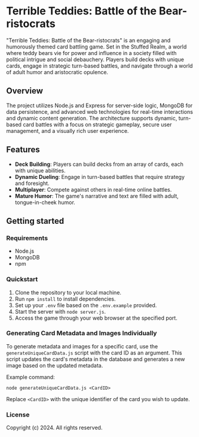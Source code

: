 # Terrible Teddies: Battle of the Bear-ristocrats

"Terrible Teddies: Battle of the Bear-ristocrats" is an engaging and humorously themed card battling game. Set in the Stuffed Realm, a world where teddy bears vie for power and influence in a society filled with political intrigue and social debauchery. Players build decks with unique cards, engage in strategic turn-based battles, and navigate through a world of adult humor and aristocratic opulence.

## Overview

The project utilizes Node.js and Express for server-side logic, MongoDB for data persistence, and advanced web technologies for real-time interactions and dynamic content generation. The architecture supports dynamic, turn-based card battles with a focus on strategic gameplay, secure user management, and a visually rich user experience.

## Features

- **Deck Building**: Players can build decks from an array of cards, each with unique abilities.
- **Dynamic Dueling**: Engage in turn-based battles that require strategy and foresight.
- **Multiplayer**: Compete against others in real-time online battles.
- **Mature Humor**: The game's narrative and text are filled with adult, tongue-in-cheek humor.

## Getting started

### Requirements

- Node.js
- MongoDB
- npm

### Quickstart

1. Clone the repository to your local machine.
2. Run `npm install` to install dependencies.
3. Set up your `.env` file based on the `.env.example` provided.
4. Start the server with `node server.js`.
5. Access the game through your web browser at the specified port.

### Generating Card Metadata and Images Individually

To generate metadata and images for a specific card, use the `generateUniqueCardData.js` script with the card ID as an argument. This script updates the card's metadata in the database and generates a new image based on the updated metadata.

Example command:
```
node generateUniqueCardData.js <CardID>
```
Replace `<CardID>` with the unique identifier of the card you wish to update.

### License

Copyright (c) 2024. All rights reserved.